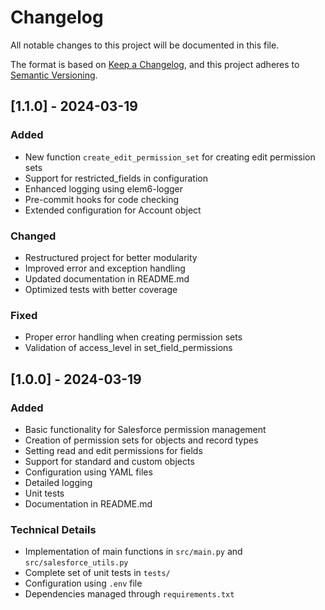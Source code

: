 # Changelog

All notable changes to this project will be documented in this file.

The format is based on [Keep a Changelog](https://keepachangelog.com/en/1.0.0/),
and this project adheres to [Semantic Versioning](https://semver.org/spec/v2.0.0.html).

## [1.1.0] - 2024-03-19

### Added
- New function `create_edit_permission_set` for creating edit permission sets
- Support for restricted_fields in configuration
- Enhanced logging using elem6-logger
- Pre-commit hooks for code checking
- Extended configuration for Account object

### Changed
- Restructured project for better modularity
- Improved error and exception handling
- Updated documentation in README.md
- Optimized tests with better coverage

### Fixed
- Proper error handling when creating permission sets
- Validation of access_level in set_field_permissions

## [1.0.0] - 2024-03-19

### Added
- Basic functionality for Salesforce permission management
- Creation of permission sets for objects and record types
- Setting read and edit permissions for fields
- Support for standard and custom objects
- Configuration using YAML files
- Detailed logging
- Unit tests
- Documentation in README.md

### Technical Details
- Implementation of main functions in `src/main.py` and `src/salesforce_utils.py`
- Complete set of unit tests in `tests/`
- Configuration using `.env` file
- Dependencies managed through `requirements.txt`
